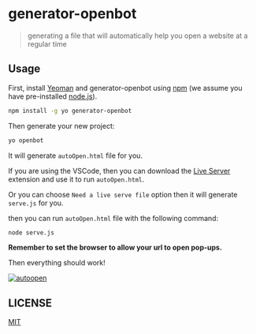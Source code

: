 # generator-openbot

> generating a file that will automatically help you open a website at a regular time

## Usage

First, install [Yeoman](http://yeoman.io) and generator-openbot using [npm](https://www.npmjs.com/) (we assume you have pre-installed [node.js](https://nodejs.org/)).

```bash
npm install -g yo generator-openbot
```

Then generate your new project:

```bash
yo openbot
```

It will generate `autoOpen.html` file for you.

If you are using the VSCode, then you can download the [Live Server](https://marketplace.visualstudio.com/items?itemName=ritwickdey.LiveServer) extension and use it to run `autoOpen.html`.

Or you can choose `Need a live serve file` option then it will generate `serve.js` for you.

then you can run `autoOpen.html` file with the following command:

```bash
node serve.js
```

**Remember to set the browser to allow your url to open pop-ups.**

Then everything should work!

[![autoopen]([图片地址](https://github.com/yyz945947732/generator-openbot/blob/master/asset/autoopen.png))](https://github.com/yyz945947732/generator-openbot/blob/master/asset/autoopen.png)

## LICENSE

[MIT](https://github.com/yyz945947732/generator-openbot/blob/master/LICENSE)

